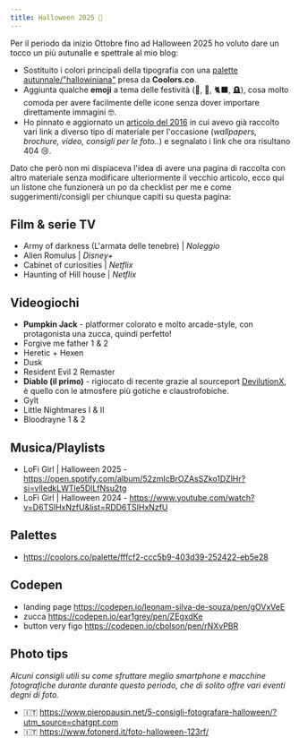 ```yaml
---
title: Halloween 2025 🎃
---
```


Per il periodo da inizio Ottobre fino ad Halloween 2025 ho voluto dare un tocco un più autunalle e spettrale al mio blog:

- Sostituito i colori principali della tipografia con una [palette autunnale/"hallowiniana"](https://coolors.co/palette/fffcf2-ccc5b9-403d39-252422-eb5e28) presa da **Coolors.co**.
- Aggiunta qualche **emoji** a tema delle festività (🎃, 👻, 🐈‍⬛, 🪦), cosa molto comoda per avere facilmente delle icone senza dover importare direttamente immagini 🤓.
- Ho pinnato e aggiornato un [articolo del 2016](/post/halloween-2016) in cui avevo già raccolto vari link a diverso tipo di materiale per l'occasione (_wallpapers, brochure, video, consigli per le foto.._) e segnalato i link che ora risultano 404 😢.

Dato che però non mi dispiaceva l'idea di avere una pagina di raccolta con altro materiale senza modificare ulteriormente il vecchio articolo, ecco qui un listone che funzionerà un po da checklist per me e come suggerimenti/consigli per chiunque capiti su questa pagina:

## Film & serie TV

- Army of darkness (L'armata delle tenebre) | _Noleggio_
- Alien Romulus | _Disney+_
- Cabinet of curiosities | _Netflix_
- Haunting of Hill house | _Netflix_

## Videogiochi

- **Pumpkin Jack** - platformer colorato e molto arcade-style, con protagonista una zucca, quindi perfetto!
- Forgive me father 1 & 2
- Heretic + Hexen
- Dusk
- Resident Evil 2 Remaster
- **Diablo (il primo)** - rigiocato di recente grazie al sourceport [DevilutionX](https://devilutionx.com/), è quello con le atmosfere più gotiche e claustrofobiche.
- Gylt
- Little Nightmares I & II
- Bloodrayne 1 & 2

## Musica/Playlists

- LoFi Girl | Halloween 2025 - https://open.spotify.com/album/52zmIcBrOZAsSZko1DZlHr?si=vlIedkLWTle5DlLfNsu2tg
- LoFi Girl | Halloween 2024 - https://www.youtube.com/watch?v=D6TSIHxNzfU&list=RDD6TSIHxNzfU

## Palettes

- https://coolors.co/palette/fffcf2-ccc5b9-403d39-252422-eb5e28

## Codepen

- landing page https://codepen.io/leonam-silva-de-souza/pen/gOVxVeE
- zucca https://codepen.io/ear1grey/pen/ZEgxdKe
- button very figo https://codepen.io/cbolson/pen/rNXvPBR

## Photo tips

_Alcuni consigli utili su come sfruttare meglio smartphone e macchine fotografiche durante durante questo periodo, che di solito offre vari eventi degni di foto._

- 🇮🇹 https://www.pieropausin.net/5-consigli-fotografare-halloween/?utm_source=chatgpt.com
- 🇮🇹 https://www.fotonerd.it/foto-halloween-123rf/

<!-- - Aggiunto un [effetto di neve in puro CSS](https://codepen.io/codeconvey/pen/xRzQay) preso da **CodePen** e incapsulato in un semplice [componente Vue](https://github.com/moebiusmania/salvatorelaisa.blog/blob/main/components/content/Snow.server.vue).

Nulla di eccezionale, ma un po' di piccole cose possono fare la differenza...

Per chi preferisce del buon vecchio HTML+CSS (_e la comodità di avere tutto in un solo file_) ho preparato un semplice "tema" basato su questi elementi e molto simile a quello che vedete qui, disponibile in uno [snippet](https://gist.github.com/moebiusmania/f98477573e28f56e5e0fdf2b8e30f7f9):

<iframe width="100%" height="350" src="data:text/html;charset=utf-8,
<head><base target='_blank' /></head>
<body style='margin: 0;'><script src='https://gist.github.com/moebiusmania/f98477573e28f56e5e0fdf2b8e30f7f9.js'></script>
</body>"></iframe> -->
